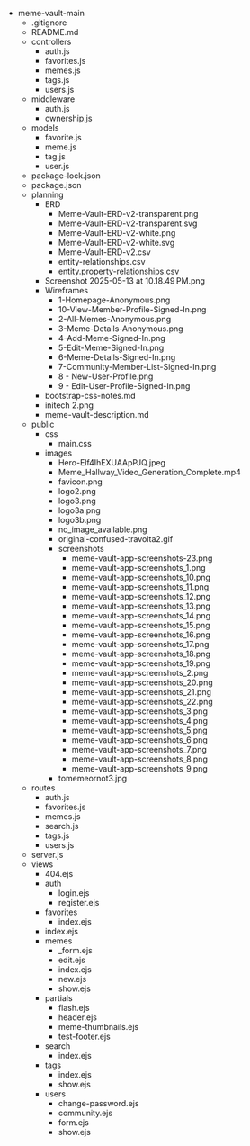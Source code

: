 - meme-vault-main
    - .gitignore
    - README.md
    - controllers
        - auth.js
        - favorites.js
        - memes.js
        - tags.js
        - users.js
    - middleware
        - auth.js
        - ownership.js
    - models
        - favorite.js
        - meme.js
        - tag.js
        - user.js
    - package-lock.json
    - package.json
    - planning
        - ERD
            - Meme-Vault-ERD-v2-transparent.png
            - Meme-Vault-ERD-v2-transparent.svg
            - Meme-Vault-ERD-v2-white.png
            - Meme-Vault-ERD-v2-white.svg
            - Meme-Vault-ERD-v2.csv
            - entity-relationships.csv
            - entity.property-relationships.csv
        - Screenshot 2025-05-13 at 10.18.49 PM.png
        - Wireframes
            - 1-Homepage-Anonymous.png
            - 10-View-Member-Profile-Signed-In.png
            - 2-All-Memes-Anonymous.png
            - 3-Meme-Details-Anonymous.png
            - 4-Add-Meme-Signed-In.png
            - 5-Edit-Meme-Signed-In.png
            - 6-Meme-Details-Signed-In.png
            - 7-Community-Member-List-Signed-In.png
            - 8 - New-User-Profile.png
            - 9 - Edit-User-Profile-Signed-In.png
        - bootstrap-css-notes.md
        - initech 2.png
        - meme-vault-description.md
    - public
        - css
            - main.css
        - images
            - Hero-Elf4IhEXUAApPJQ.jpeg
            - Meme_Hallway_Video_Generation_Complete.mp4
            - favicon.png
            - logo2.png
            - logo3.png
            - logo3a.png
            - logo3b.png
            - no_image_available.png
            - original-confused-travolta2.gif
            - screenshots
                - meme-vault-app-screenshots-23.png
                - meme-vault-app-screenshots_1.png
                - meme-vault-app-screenshots_10.png
                - meme-vault-app-screenshots_11.png
                - meme-vault-app-screenshots_12.png
                - meme-vault-app-screenshots_13.png
                - meme-vault-app-screenshots_14.png
                - meme-vault-app-screenshots_15.png
                - meme-vault-app-screenshots_16.png
                - meme-vault-app-screenshots_17.png
                - meme-vault-app-screenshots_18.png
                - meme-vault-app-screenshots_19.png
                - meme-vault-app-screenshots_2.png
                - meme-vault-app-screenshots_20.png
                - meme-vault-app-screenshots_21.png
                - meme-vault-app-screenshots_22.png
                - meme-vault-app-screenshots_3.png
                - meme-vault-app-screenshots_4.png
                - meme-vault-app-screenshots_5.png
                - meme-vault-app-screenshots_6.png
                - meme-vault-app-screenshots_7.png
                - meme-vault-app-screenshots_8.png
                - meme-vault-app-screenshots_9.png
            - tomemeornot3.jpg
    - routes
        - auth.js
        - favorites.js
        - memes.js
        - search.js
        - tags.js
        - users.js
    - server.js
    - views
        - 404.ejs
        - auth
            - login.ejs
            - register.ejs
        - favorites
            - index.ejs
        - index.ejs
        - memes
            - _form.ejs
            - edit.ejs
            - index.ejs
            - new.ejs
            - show.ejs
        - partials
            - flash.ejs
            - header.ejs
            - meme-thumbnails.ejs
            - test-footer.ejs
        - search
            - index.ejs
        - tags
            - index.ejs
            - show.ejs
        - users
            - change-password.ejs
            - community.ejs
            - form.ejs
            - show.ejs